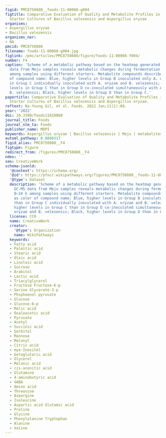 ```yaml
---
figid: PMC8750880__foods-11-00068-g004
figtitle: Comparative Evaluation of Quality and Metabolite Profiles in Meju Using
  Starter Cultures of Bacillus velezensis and Aspergillus oryzae
organisms:
- Aspergillus oryzae
- Bacillus velezensis
organisms_ner:
- NA
pmcid: PMC8750880
filename: foods-11-00068-g004.jpg
figlink: /pmc/articles/PMC8750880/figure/foods-11-00068-f004/
number: F4
caption: 'Scheme of a metabolic pathway based on the heatmap generated from GC-MS
  data from Meju samples reveals metabolic changes during fermentation for 0–24 h
  among samples using different starters. Metabolite compounds described as color
  of compound name: Blue, higher levels in Group B inoculated only A. oryzae than
  in Group C individually inoculated with A. oryzae and B. velezensis; Red, higher
  levels in Group C than in Group D co-inoculated simultaneously with A. oryzae and
  B. velezensis; Black, higher levels in Group D than in Group C.'
papertitle: Comparative Evaluation of Quality and Metabolite Profiles in Meju Using
  Starter Cultures of Bacillus velezensis and Aspergillus oryzae.
reftext: Na-Young Gil, et al. Foods. 2022 Jan;11(1):68.
year: '2022'
doi: 10.3390/foods11010068
journal_title: Foods
journal_nlm_ta: Foods
publisher_name: MDPI
keywords: Aspergillus oryzae | Bacillus velezensis | Meju | metabolites
automl_pathway: 0.8880317
figid_alias: PMC8750880__F4
figtype: Figure
redirect_from: /figures/PMC8750880__F4
ndex: ''
seo: CreativeWork
schema-jsonld:
  '@context': https://schema.org/
  '@id': https://pfocr.wikipathways.org/figures/PMC8750880__foods-11-00068-g004.html
  '@type': Dataset
  description: 'Scheme of a metabolic pathway based on the heatmap generated from
    GC-MS data from Meju samples reveals metabolic changes during fermentation for
    0–24 h among samples using different starters. Metabolite compounds described
    as color of compound name: Blue, higher levels in Group B inoculated only A. oryzae
    than in Group C individually inoculated with A. oryzae and B. velezensis; Red,
    higher levels in Group C than in Group D co-inoculated simultaneously with A.
    oryzae and B. velezensis; Black, higher levels in Group D than in Group C.'
  license: CC0
  name: CreativeWork
  creator:
    '@type': Organization
    name: WikiPathways
  keywords:
  - Fatty acid
  - Palmitic acid
  - Stearic acid
  - Oleic acid
  - Linoleic acid
  - Sucrose
  - Arabitol
  - Lactic acid
  - Triacylglycerol
  - Fructose Fructose-6-p
  - Serine Glycerate-3-p
  - Phsphoenol pyruvate
  - Glucose
  - Glucose-6-p
  - Malic acid
  - Oxaloacetic acid
  - Pyruvate
  - Acetyl
  - Succinic acid
  - Sorbitol
  - Mannose
  - Malonyl
  - Citric acid
  - myo-Inositol
  - ketoglutaric acid
  - Glycerol
  - Malonic acid
  - cis-aconitic acid
  - Glutamine
  - 4-aminobutyric acid
  - GABA
  - Amino acid
  - Threonine
  - Aspargine
  - Isoleucine
  - Aspartic acid Glutamic acid
  - Proline
  - Glycine
  - Phenylalanine Tryptophan
  - Alanine
  - Valine
---
```

